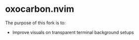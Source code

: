 # oxocarbon.nvim

The purpose of this fork is to:

* Improve visuals on transparent terminal background setups

